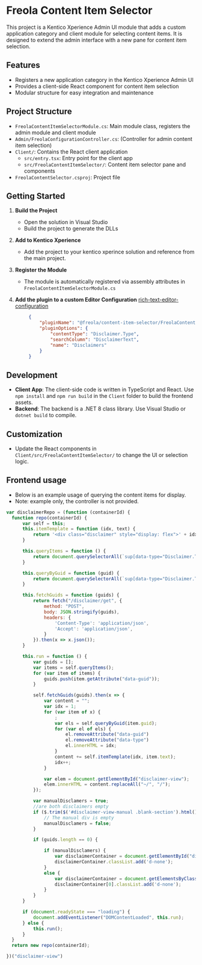 # Freola Content Item Selector

This project is a Kentico Xperience Admin UI module that adds a custom application category and client module for selecting content items. It is designed to extend the admin interface with a new pane for content item selection.

## Features
- Registers a new application category in the Kentico Xperience Admin UI
- Provides a client-side React component for content item selection
- Modular structure for easy integration and maintenance

## Project Structure
- `FreolaContentItemSelectorModule.cs`: Main module class, registers the admin module and client module
- `Admin/FreolaConfigurationController.cs`: (Controller for admin content item selection)
- `Client/`: Contains the React client application
  - `src/entry.tsx`: Entry point for the client app
  - `src/FreolaContentItemSelector/`: Content item selector pane and components
- `FreolaContentSelector.csproj`: Project file

## Getting Started
1. **Build the Project**
   - Open the solution in Visual Studio
   - Build the project to generate the DLLs

2. **Add to Kentico Xperience**
   - Add the project to your kentico xperince solution and reference from the main project.

3. **Register the Module**
   - The module is automatically registered via assembly attributes in `FreolaContentItemSelectorModule.cs`

4. **Add the plugin to a custom Editor Configuration**
   [rich-text-editor-configuration](https://docs.kentico.com/documentation/developers-and-admins/configuration/rich-text-editor-configuration#customize-the-editor)
   ````json
        {
            "pluginName": "@freola/content-item-selector/FreolaContentItemSelector",
            "pluginOptions": {
                "contentType": "Disclaimer.Type",
                "searchColumn": "DisclaimerText",
                "name": "Disclaimers"
            }
        }
   ````

## Development
- **Client App**: The client-side code is written in TypeScript and React. Use `npm install` and `npm run build` in the `Client` folder to build the frontend assets.
- **Backend**: The backend is a .NET 8 class library. Use Visual Studio or `dotnet build` to compile.

## Customization
- Update the React components in `Client/src/FreolaContentItemSelector/` to change the UI or selection logic.

## Frontend usage
  - Below is an example usage of querying the content items for display.
  - Note: example only, the controller is not provided.
  ````javascript
var disclaimerRepo = (function (containerId) {
    function repo(containerId) {
        var self = this;
        this.itemTemplate = function (idx, text) {
            return '<div class="disclaimer" style="display: flex">' + idx + '&nbsp;' + text + '</div>';
        }

        this.queryItems = function () {
            return document.querySelectorAll(`sup[data-type="Disclaimer.Type"]`);
        }

        this.queryByGuid = function (guid) {
            return document.querySelectorAll(`sup[data-type="Disclaimer.Type"][data-guid="${guid}"]`);
        }

        this.fetchGuids = function (guids) {
            return fetch("/disclaimer/get", {
                method: "POST",
                body: JSON.stringify(guids),
                headers: {
                    'Content-Type': 'application/json',
                    'Accept': 'application/json',
                }
            }).then(x => x.json());
        }

        this.run = function () {
            var guids = [];
            var items = self.queryItems();
            for (var item of items) {
                guids.push(item.getAttribute("data-guid"));
            }

            self.fetchGuids(guids).then(x => {
                var content = "";
                var idx = 1;
                for (var item of x) {
                    ;
                    var els = self.queryByGuid(item.guid);
                    for (var el of els) {
                        el.removeAttribute("data-guid")
                        el.removeAttribute("data-type")
                        el.innerHTML = idx;
                    }
                    content += self.itemTemplate(idx, item.text);
                    idx++;
                }

                var elem = document.getElementById("disclaimer-view");
                elem.innerHTML = content.replaceAll("~/", "/");
            });

            var manualDisclamers = true;
            //are both disclaimers empty
            if ($.trim($('#disclaimer-view-manual .blank-section').html()) === '') {
                // The manual div is empty
                manualDisclamers = false;
            }

            if (guids.length == 0) {

                if (manualDisclamers) {
                    var disclaimerContainer = document.getElementById("disclaimer-view");
                    disclaimerContainer.classList.add('d-none');
                }
                else {
                    var disclaimerContainer = document.getElementsByClassName("disclaimer-container");
                    disclaimerContainer[0].classList.add('d-none');
                }
            }            
        }

        if (document.readyState === "loading") {
            document.addEventListener("DOMContentLoaded", this.run);
        } else {
            this.run();
        }
    }
    return new repo(containerId);

})("disclaimer-view")
  ```` 
